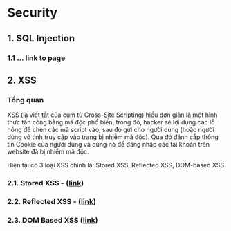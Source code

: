 # Security

## 1. SQL Injection

### 1.1 ... link to page

## 2. XSS

### **Tổng quan**

XSS (là viết tắt của cụm từ Cross-Site Scripting) hiểu đơn giản là một hình thức tấn công bằng mã độc phổ biến, trong đó, hacker sẽ lợi dụng các lỗ hổng để chèn các mã script vào, sau đó gửi cho người dùng (hoặc người dùng vô tình truy cập vào trang bị nhiễm mã độc). Qua đó đánh cắp thông tin Cookie của người dùng và dùng nó để đăng nhập các tài khoản trên website đã bị nhiễm mã độc.

Hiện tại có 3 loại XSS chính là: Stored XSS, Reflected XSS, DOM-based XSS

### **2.1. Stored XSS** - ([link](/backend-security/XSS/2.1-storedXSS.md))

### **2.2. Reflected XSS** - ([link](/backend-security/XSS/2.2-reflectedXSS.md))

### **2.3. DOM Based XSS** ([link](/backend-security/XSS/2.3-domBasedXSS.md))
